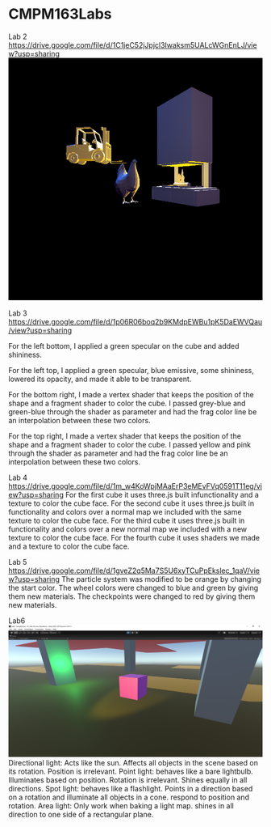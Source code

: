 # CMPM163Labs
Lab 2 https://drive.google.com/file/d/1C1jeC52jJpjcl3Iwaksm5UALcWGnEnLJ/view?usp=sharing
![](lab2/Hen%20Day%20Off.png)

Lab 3 https://drive.google.com/file/d/1p06R06boq2b9KMdpEWBu1pK5DaEWVQau/view?usp=sharing

For the left bottom, I applied a green specular on the cube and added shininess.

For the left top, I applied a green specular, blue emissive, some shininess, lowered its opacity, and made it able to be transparent.

For the bottom right, I made a vertex shader that keeps the position of the shape and a fragment shader to color the cube. I passed grey-blue and green-blue through the shader as parameter and had the frag color line be an interpolation between these two colors.

For the top right, I made a vertex shader that keeps the position of the shape and a fragment shader to color the cube. I passed yellow and pink through the shader as parameter and had the frag color line be an interpolation between these two colors.

Lab 4 https://drive.google.com/file/d/1m_w4KoWpjMAaErP3eMEvFVq0591T11eg/view?usp=sharing
For the first cube it uses three.js built infunctionality and a texture to color the cube face.
For the second cube it uses three.js built in functionality and colors over a normal map we included with the same texture to color the cube face.
For the third cube it uses three.js built in functionality and colors over a new normal map we included with a new texture to color the cube face.
For the fourth cube it uses shaders we made and a texture to color the cube face.



Lab 5 https://drive.google.com/file/d/1gveZ2q5Ma7S5U6xyTCuPpEkslec_1qaV/view?usp=sharing
The particle system was modified to be orange by changing the start color.
The wheel colors were changed to blue and green by giving them new materials.
The checkpoints were changed to red by giving them new materials.

Lab6
![](lab6/lab6%20screenshot.png)
Directional light: Acts like the sun. Affects all objects in the scene based on its rotation. Position is irrelevant. 
Point light: behaves like a bare lightbulb. Illuminates based on position. Rotation is irrelevant. Shines equally in all directions.
Spot light: behaves like a flashlight. Points in a direction based on a rotation and illuminate all objects in a cone. respond to position and rotation.
Area light: Only work when baking a light map. shines in all direction to one side of a rectangular plane.


